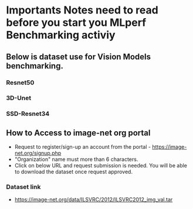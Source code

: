 # Importants Notes need to read before you start you MLperf Benchmarking activiy

## Below is dataset use for Vision Models benchmarking.
### Resnet50
### 3D-Unet
### SSD-Resnet34
## How to Access to image-net org portal
- Request to register/sign-up an account from the portal - https://image-net.org/signup.php
- "Organization" name must more than 6 characters.
- Click on below URL and request submission is needed. You will be able to download the dataset once request approved.

### Dataset link
- https://image-net.org/data/ILSVRC/2012/ILSVRC2012_img_val.tar
